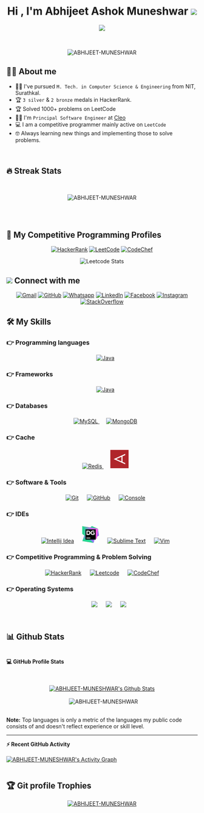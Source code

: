 <h1 align="center">Hi , I'm Abhijeet Ashok Muneshwar <img src="https://media.giphy.com/media/hvRJCLFzcasrR4ia7z/giphy.gif" width="35"></h1>
<p align="center">
  <a href="https://github.com/DenverCoder1/readme-typing-svg"><img src="https://readme-typing-svg.herokuapp.com?lines=Pricipal+Software+Engineer+at+Cleo;Competitive+Programmer;Data+Structure%20|%20Algorithms%20|%20OOP%20;System%20Design;%20System%20Architecture&center=true&width=500&height=50"></a>
</p>


<br>

<p align="center">
    <img src="https://komarev.com/ghpvc/?username=ABHIJEET-MUNESHWAR&label=Profile%20views&color=0e75b6&style=plastic" alt="ABHIJEET-MUNESHWAR" />
</p>


## :sassy_man:  About me
- :student: I've pursued `M. Tech. in Computer Science & Engineering` from NIT, Surathkal.
- :trophy: `3 silver` & `2 bronze` medals in HackerRank.
- :trophy: Solved 1000+ problems on LeetCode
- :technologist: I'm `Principal Software Engineer` at [Cleo](https://www.cleo.com/)
- :computer: I am a competitive programmer mainly active on `LeetCode`
- :nerd_face: Always learning new things and implementing those to solve problems.

<br>

## 🔥 Streak Stats
<br>
<p align="center"><img src="https://github-readme-streak-stats.herokuapp.com/?user=ABHIJEET-MUNESHWAR&theme=github-dark&hide_border=false&date_format=j+M%5B+Y%5D&properties=ring" alt="ABHIJEET-MUNESHWAR" /></p>

<br>
<br>


## 👀 My Competitive Programming Profiles

<p align="center">
  <a href="https://www.hackerrank.com/AbhijeetMuneshwr"><img src="https://img.icons8.com/external-tal-revivo-shadow-tal-revivo/48/000000/external-hackerrank-is-a-technology-company-that-focuses-on-competitive-programming-logo-shadow-tal-revivo.png" alt="HackerRank"/></a>
    <a href="https://leetcode.com/Abhijeet-Muneshwar/"><img src="https://img.icons8.com/external-tal-revivo-shadow-tal-revivo/48/000000/external-level-up-your-coding-skills-and-quickly-land-a-job-logo-shadow-tal-revivo.png" alt="LeetCode"/></a>
    <a href="https://www.codechef.com/users/ABHIJEEEEET"><img src="https://img.icons8.com/fluency/48/000000/codechef.png" alt="CodeChef"/></a>
</p>

<div align="center">

![Leetcode Stats](https://leetcard.jacoblin.cool/Abhijeet-Muneshwar?theme=dark&font=Stylish&ext=heatmap)

</div>

## <img src="https://media.giphy.com/media/iY8CRBdQXODJSCERIr/giphy.gif" width="30px"> Connect with me
<p align="center">
    <a href="mailto:openingknots@gmail.com"><img src="https://img.icons8.com/color/48/000000/gmail-new.png" alt="Gmail"/></a>
    <a href="https://github.com/ABHIJEET-MUNESHWAR"><img src="https://img.icons8.com/material-outlined/48/000000/github.png" alt="GitHub"/></a>
    <a href="https://wa.me/8618326380"><img src="https://img.icons8.com/color/48/000000/whatsapp--v5.png" alt="Whatsapp"/></a>
    <a href="https://www.linkedin.com/in/abhijeet-muneshwar/"><img src="https://img.icons8.com/color/48/000000/linkedin.png" alt="LinkedIn"/></a>
    <a href="https://www.facebook.com/abhijeet.muneshwar"><img src="https://img.icons8.com/fluency/48/000000/facebook-new.png" alt="Facebook"/></a>
    <a href="https://www.instagram.com/learn.implement/"><img src="https://img.icons8.com/fluency/48/000000/instagram-new.png" alt="Instagram"/></a>
    <a href="https://stackoverflow.com/users/1428052/abhijeet-ashok-muneshwar"><img src="https://img.icons8.com/color/48/000000/stackoverflow.png" alt="StackOverflow"/></a>
</p>




## 🛠️ My Skills

### 👉 Programming languages

<p align="center">
  &emsp;
  <a href="https://www.java.com" target="_blank">
    <img alt="Java" src="https://img.icons8.com/color/48/000000/java-coffee-cup-logo--v1.png">
  </a>
</p>

### 👉 Frameworks

<p align="center">
  &emsp;
  <a href="https://spring.io/projects/spring-boot" target="_blank">
    <img alt="Java" src="https://img.icons8.com/color/48/000000/spring-logo.png">
  </a>
</p>

### 👉 Databases

<p align="center">
  &emsp;
  <a href="https://www.mysql.com/" target="_blank">
    <img alt="MySQL" src="https://img.icons8.com/color/48/000000/mysql-logo.png">
  </a>
  &emsp;
  <a href="https://www.mongodb.com/" target="_blank">
    <img alt="MongoDB" src="https://img.icons8.com/color/48/000000/mongodb.png">
  </a>
</p>

### 👉 Cache

<p align="center">
  &emsp;
  <a href="https://redis.io/" target="_blank">
    <img alt="Redis" src="https://img.icons8.com/color/48/000000/redis.png">
  </a>
  &emsp;
  <a href="https://aerospike.com/" target="_blank">
    <img alt="Aerospike" src="img/aerospike.png">
  </a>
</p>

 ### 👉 Software & Tools

<p align="center">
  &emsp;
    <a href="#"><img alt="Git" src="https://img.icons8.com/color/48/000000/git.png"></a>
  &emsp;
    <a href="#"><img alt="GitHub" src="https://img.icons8.com/material-outlined/48/000000/github.png"></a>
  &emsp;
    <a href="#"><img alt="Console" src="https://img.icons8.com/color/48/000000/console.png"></a>
</p>

 ### 👉 IDEs

<p align="center">
  &emsp;
    <a href="#"><img alt="Intellij Idea" src="https://img.icons8.com/color/48/000000/intellij-idea.png" /></a>
    &emsp;
    <a href="#"><img alt="DataGrip" src="img/datagrip.png" /></a>
  &emsp;
    <a href="#"><img alt="Sublime Text" src="https://img.icons8.com/fluency/48/000000/sublime-text.png" /></a>
  &emsp;
    <a href="#"><img alt="Vim" src="https://img.icons8.com/external-tal-revivo-color-tal-revivo/44/000000/external-vim-a-highly-configurable-text-editor-for-efficiently-creating-and-changing-any-kind-of-text-logo-color-tal-revivo.png" /></a>
</p>

 ### 👉 Competitive Programming & Problem Solving

<p align="center">
  &emsp;
    <a href="https://www.hackerrank.com/profile/AbhijeetMuneshwr"><img alt = "HackerRank" src="https://img.icons8.com/external-tal-revivo-shadow-tal-revivo/48/000000/external-hackerrank-is-a-technology-company-that-focuses-on-competitive-programming-logo-shadow-tal-revivo.png" /></a>
  &emsp;
    <a href="https://leetcode.com/u/Abhijeet-Muneshwar/"><img alt = "Leetcode" src="https://img.icons8.com/external-tal-revivo-shadow-tal-revivo/48/000000/external-level-up-your-coding-skills-and-quickly-land-a-job-logo-shadow-tal-revivo.png" /></a>
  &emsp;
    <a href="https://www.codechef.com/users/ABHIJEEEEET"><img alt = "CodeChef" src="https://img.icons8.com/fluency/48/000000/codechef.png" /></a>
  &emsp;
</p>

 ### 👉 Operating Systems

<p align="center">
  &emsp; &emsp;
    <a href="#"><img src="https://img.icons8.com/color/48/000000/mac-os-logo.png" /></a>
  &emsp;    
    <a href="#"><img src="https://img.icons8.com/color/48/000000/linux.png"></a>
  &emsp;
    <a href="#"><img src="https://img.icons8.com/fluency/48/000000/windows-11.png"></a>
</p>

<br/>

## 📊 Github Stats
<br/>
  <summary><b>💻 GitHub Profile Stats</b></summary>
  <br/>
  <br/>
  <p align="center">
    <a href="https://github.com/anuraghazra/github-readme-stats"><img alt="ABHIJEET-MUNESHWAR's Github Stats" src="https://github-readme-stats.vercel.app/api?username=ABHIJEET-MUNESHWAR&show_icons=true&count_private=true&theme=algolia" height="192px"/></a>
<br/><br/>
  &nbsp;
      <img src="https://github-readme-stats.vercel.app/api/top-langs?username=ABHIJEET-MUNESHWAR&langs_count=10&show_icons=true&locale=en&layout=compact&theme=algolia" alt="ABHIJEET-MUNESHWAR" height="192px"/>
  <br/>
<br/>

  <b>Note:</b> Top languages is only a metric of the languages my public code consists of and doesn't reflect experience or skill level.
  </p>

----

  <summary><b>⚡ Recent GitHub Activity</b></summary>
  <br/>
   <a href="https://github.com/ABHIJEET-MUNESHWAR"><img alt="ABHIJEET-MUNESHWAR's Activity Graph" src="https://activity-graph.herokuapp.com/graph?username=ABHIJEET-MUNESHWAR&custom_title=ABHIJEET-MUNESHWAR's%20Contribution%20Graph&theme=react-dark" /></a>
  <br/>


<br/>

## :trophy: Git profile Trophies

<p align="center"> <a href="https://github.com/ryo-ma/github-profile-trophy"><img src="https://github-profile-trophy.vercel.app/?username=ABHIJEET-MUNESHWAR&layout=compact&theme=algolia" alt="ABHIJEET-MUNESHWAR" /></a> </p>
